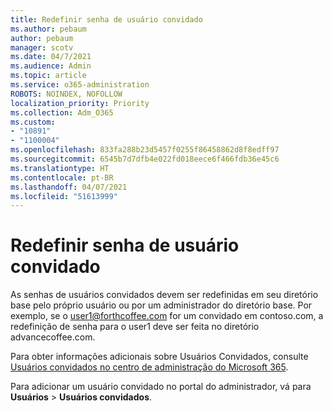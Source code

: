 ```yaml
---
title: Redefinir senha de usuário convidado
ms.author: pebaum
author: pebaum
manager: scotv
ms.date: 04/7/2021
ms.audience: Admin
ms.topic: article
ms.service: o365-administration
ROBOTS: NOINDEX, NOFOLLOW
localization_priority: Priority
ms.collection: Adm_O365
ms.custom:
- "10891"
- "1100004"
ms.openlocfilehash: 833fa288b23d5457f0255f86458862d8f8edff97
ms.sourcegitcommit: 6545b7d7dfb4e022fd018eece6f466fdb36e45c6
ms.translationtype: HT
ms.contentlocale: pt-BR
ms.lasthandoff: 04/07/2021
ms.locfileid: "51613999"
---
```

# <a name="guest-user-password-reset"></a>Redefinir senha de usuário convidado

As senhas de usuários convidados devem ser redefinidas em seu diretório base pelo próprio usuário ou por um administrador do diretório base. Por exemplo, se o user1@forthcoffee.com for um convidado em contoso.com, a redefinição de senha para o user1 deve ser feita no diretório advancecoffee.com.

Para obter informações adicionais sobre Usuários Convidados, consulte [Usuários convidados no centro de administração do Microsoft 365](https://docs.microsoft.com/microsoft-365/admin/add-users/about-guest-users).

Para adicionar um usuário convidado no portal do administrador, vá para **Usuários** > **Usuários convidados**.